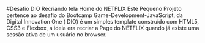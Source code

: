 #Desafio DIO Recriando tela Home do NETFLIX
Este Pequeno Projeto pertence ao desafio do Bootcamp Game-Development-JavaScript, da Digital Innovation One ( DIO) é um simples template construído com HTML5, CSS3 e Flexbox, a ideia era recriar a Page do NETFLIX quando já existe uma sessão ativa de um usuário no browser.
